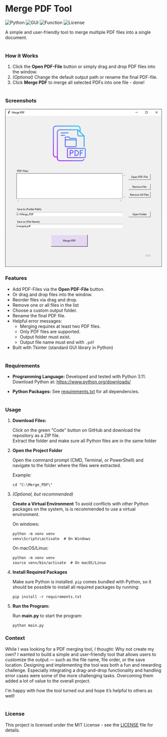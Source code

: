 # Merge PDF Tool

![Python](https://img.shields.io/badge/Python-3.11-blue?logo=python)
![GUI](https://img.shields.io/badge/GUI-Tkinter-yellowgreen)
![Function](https://img.shields.io/badge/Feature-PDF%20Merge-red)
![License](https://img.shields.io/badge/License-MIT-green.svg)

A simple and user-friendly tool to merge multiple PDF files into a single document.
<br><br>

### How it Works
1. Click the **Open PDF-File** button or simply drag and drop PDF files into the window. 
2. *(Optional)* Change the default output path or rename the final PDF-file. 
3. Click **Merge PDF** to merge all selected PDFs into one file - done! 
<br><br>

### Screenshots
![The Merge PDF Tool](/screenshots/PDF_Merge_UI.png)

### Features
- Add PDF-Files via the **Open PDF-File** button.
- Or drag and drop files into the window. 
- Reorder files via drag and drop.
- Remove one or all files in the list
- Choose a custom output folder.
- Rename the final PDF file.
- Helpful error messages:
  - Merging requires at least two PDF files.
  - Only PDF files are supported.
  - Output folder must exist.
  - Output file name must end with `.pdf`
- Built with Tkinter (standard GUI library in Python)
<br><br>

### Requirements
- **Programming Language:**
  Developed and tested with Python 3.11.  
  Download Python at: https://www.python.org/downloads/

- **Python Packages:**
  See [requirements.txt](requirements.txt) for all dependencies.
<br><br>

### Usage
1. **Download Files:**
   
   Click on the green "Code" button on GitHub and download the repository as a ZIP file.  
   Extract the folder and make sure all Python files are in the same folder
   
2. **Open the Project Folder**
   
   Open the command prompt (CMD, Terminal, or PowerShell) and navigate to the folder where the files were extracted.  

   Example:

       cd "C:\Merge_PDF\"

4. *(Optional, but recommended)*
   
   **Create a Virtual Environment**
   To avoid conflicts with other Python packages on the system, is is recommended to use a virtual environment.

   
   On windows:
  
       python -m venv venv
       venv\Scripts\activate  # On Windows

    On macOS/Linux:
       
       python -m venv venv
       source venv/bin/activate  # On macOS/Linux

3. **Install Required Packages**
   
   Make sure Python is installed.
   `pip` comes bundled with Python, so it should be possible to install all required packages by running:

       pip install -r requirements.txt

5. **Run the Program:**
   
   Run **main.py** to start the program:
  
       python main.py

### Context
While I was looking for a PDF merging tool, I thought: Why not create my own? 
I wanted to build a simple and user-friendly tool that allows users to customize the output — such as the file name, file order, or the save location.
Designing and implementing the tool was both a fun and rewarding challenge. 
Especially integrating a drag-and-drop functionality and handling error cases were some of the more challenging tasks. 
Overcoming them added a lot of value to the overall project.

I'm happy with how the tool turned out and hope it’s helpful to others as well!
<br><br>

### License

This project is licensed under the MIT License - see the [LICENSE](LICENSE) file for details.
